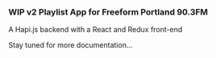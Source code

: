 ### WIP v2 Playlist App for Freeform Portland 90.3FM

A Hapi.js backend with a React and Redux front-end

Stay tuned for more documentation...
